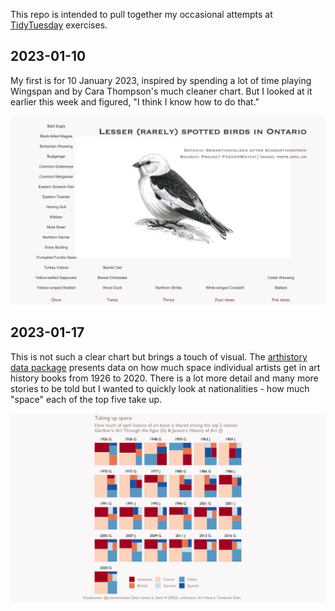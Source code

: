 This repo is intended to pull together my occasional attempts at [TidyTuesday](https://github.com/rfordatascience/tidytuesday) exercises.

## 2023-01-10

My first is for 10 January 2023, inspired by spending a lot of time playing Wingspan and by Cara Thompson's much cleaner chart. But I looked at it earlier this week and figured, "I think I know how to do that."

![Text chart showing birds seen in Ontario five times or fewer](plots/202301_birds.png)

## 2023-01-17

This is not such a clear chart but brings a touch of visual. The [arthistory data package](https://saralemus7.github.io/arthistory/) presents data on how much space individual artists get in art history books from 1926 to 2020. There is a lot more detail and many more stories to be told but I wanted to quickly look at nationalities - how much "space" each of the top five take up.

![Treemaps showing distribution of artists nationality in art history textbooks between 1926 and 2020](plots/202302_artists.png)


